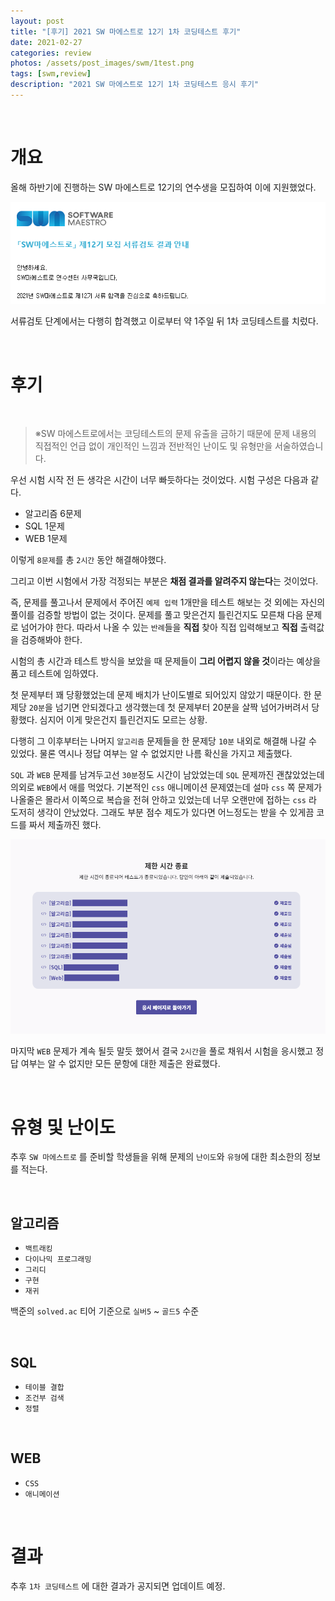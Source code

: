 ```yaml
---
layout: post
title: "[후기] 2021 SW 마에스트로 12기 1차 코딩테스트 후기"
date: 2021-02-27
categories: review
photos: /assets/post_images/swm/1test.png
tags: [swm,review]
description: "2021 SW 마에스트로 12기 1차 코딩테스트 응시 후기"
---
```


<br>

# 개요

올해 하반기에 진행하는 SW 마에스트로 12기의 연수생을 모집하여 이에 지원했었다.

![0](/assets/post_images/swm/0.png)

서류검토 단계에서는 다행히 합격했고 이로부터 약 1주일 뒤 1차 코딩테스트를 치렀다.

<br>

# 후기

<br>

> ※SW 마에스트로에서는 코딩테스트의 문제 유출을 금하기 때문에 문제 내용의 직접적인 언급 없이 개인적인 느낌과 전반적인 난이도 및 유형만을 서술하였습니다.

우선 시험 시작 전 든 생각은 시간이 너무 빠듯하다는 것이었다. 시험 구성은 다음과 같다.

- 알고리즘 6문제
- SQL 1문제
- WEB 1문제

이렇게 `8문제`를 총 `2시간` 동안 해결해야했다.

그리고 이번 시험에서 가장 걱정되는 부분은 **채점 결과를 알려주지 않는다**는 것이었다.

즉, 문제를 풀고나서 문제에서 주어진 `예제 입력` 1개만을 테스트 해보는 것 외에는 자신의 풀이를 검증할 방법이 없는 것이다. 문제를 풀고 맞은건지 틀린건지도 모른채 다음 문제로 넘어가야 한다. 따라서 나올 수 있는 `반례`들을 **직접** 찾아 직접 입력해보고 **직접** 출력값을 검증해봐야 한다.

시험의 총 시간과 테스트 방식을 보았을 때 문제들이 **그리 어렵지 않을 것**이라는 예상을 품고 테스트에 임하였다.

첫 문제부터 꽤 당황했었는데 문제 배치가 난이도별로 되어있지 않았기 때문이다. 한 문제당 `20분`을 넘기면 안되겠다고 생각했는데 첫 문제부터 20분을 살짝 넘어가버려서 당황했다. 심지어 이게 맞은건지 틀린건지도 모르는 상황.

다행히 그 이후부터는 나머지 `알고리즘` 문제들을 한 문제당 `10분` 내외로 해결해 나갈 수 있었다. 물론 역시나 정답 여부는 알 수 없었지만 나름 확신을 가지고 제출했다.

`SQL` 과 `WEB` 문제를 남겨두고선 `30분`정도 시간이 남았었는데 `SQL` 문제까진 괜찮았었는데 의외로 `WEB`에서 애를 먹었다. 기본적인 `css` 애니메이션 문제였는데 설마 `css` 쪽 문제가 나올줄은 몰라서 이쪽으로 복습을 전혀 안하고 있었는데 너무 오랜만에 접하는 `css` 라 도저히 생각이 안났었다. 그래도 부분 점수 제도가 있다면 어느정도는 받을 수 있게끔 코드를 짜서 제출까진 했다.

![1](/assets/post_images/swm/1.png)

마지막 `WEB` 문제가 계속 될듯 말듯 했어서 결국 `2시간`을 풀로 채워서 시험을 응시했고 정답 여부는 알 수 없지만 모든 문항에 대한 제출은 완료했다.

<br>

# 유형 및 난이도

추후 `SW 마에스트로` 를 준비할 학생들을 위해 문제의 `난이도`와 `유형`에 대한 최소한의 정보를 적는다.

<br>

## 알고리즘

- `백트래킹`
- `다이나믹 프로그래밍`
- `그리디`
- `구현`
- `재귀`

백준의 `solved.ac` 티어 기준으로 `실버5` ~ `골드5` 수준

<br>

## SQL

- `테이블 결합`
- `조건부 검색`
- `정렬`

<br>

## WEB

- `CSS`
- `애니메이션`

<br>

# 결과

추후 `1차 코딩테스트` 에 대한 결과가 공지되면 업데이트 예정.






